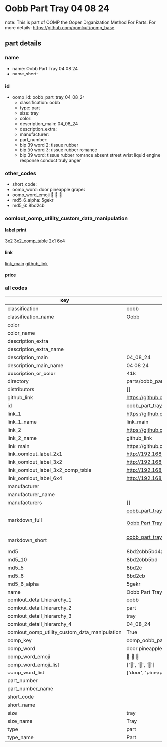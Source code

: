 # Oobb Part Tray 04 08 24  

note: This is part of OOMP the Oopen Organization Method For Parts. For more details: https://github.com/oomlout/oomp_base

##  part details





### name
* name: Oobb Part Tray 04 08 24
* name_short: 
### id
* oomp_id: oobb_part_tray_04_08_24
  * classification: oobb
  * type: part
  * size: tray
  * color: 
  * description_main: 04_08_24
  * description_extra: 
  * manufacturer: 
  * part_number: 
  * bip 39 word 2: tissue rubber
  * bip 39 word 3: tissue rubber romance
  * bip 39 word: tissue rubber romance absent street wrist liquid engine response conduct truly anger

### other_codes
* short_code: 
* oomp_word: door pineapple grapes
* oomp_word_emoji :door: :pineapple: :grapes:
* md5_6_alpha: 5gekr
* md5_6: 8bd2cb






### oomlout_oomp_utility_custom_data_manipulation
#### label print
[3x2](http://192.168.1.245:1112/?label=oomp%205gekr)
[3x2_oomp_table](http://192.168.1.107:1112/?label=oomp%205gekr)
[2x1](http://192.168.1.242:1112/?label=oomp%205gekr)
[6x4](http://192.168.1.55:1112/?label=oomp%205gekr)    

#### link

[link_main](https://github.com/oomlout/oomlout_oomp_current_version_messy/tree/main/parts/oobb_part_tray_04_08_24) [github_link](https://github.com/oomlout/oomlout_oomp_part_src/tree/main/parts/oobb_part_tray_04_08_24)                             

#### price







### all codes 
| key | value |  
| --- | --- |  
| classification | oobb |  
| classification_name | Oobb |  
| color |  |  
| color_name |  |  
| description_extra |  |  
| description_extra_name |  |  
| description_main | 04_08_24 |  
| description_main_name | 04 08 24 |  
| description_or_color | 41k |  
| directory | parts/oobb_part_tray_04_08_24 |  
| distributors | [] |  
| github_link | https://github.com/oomlout/oomlout_oomp_part_src/tree/main/parts/oobb_part_tray_04_08_24 |  
| id | oobb_part_tray_04_08_24 |  
| link_1 | https://github.com/oomlout/oomlout_oomp_current_version_messy/tree/main/parts/oobb_part_tray_04_08_24 |  
| link_1_name | link_main |  
| link_2 | https://github.com/oomlout/oomlout_oomp_part_src/tree/main/parts/oobb_part_tray_04_08_24 |  
| link_2_name | github_link |  
| link_main | https://github.com/oomlout/oomlout_oomp_current_version_messy/tree/main/parts/oobb_part_tray_04_08_24 |  
| link_oomlout_label_2x1 | http://192.168.1.242:1112/?label=oomp%205gekr |  
| link_oomlout_label_3x2 | http://192.168.1.245:1112/?label=oomp%205gekr |  
| link_oomlout_label_3x2_oomp_table | http://192.168.1.107:1112/?label=oomp%205gekr |  
| link_oomlout_label_6x4 | http://192.168.1.55:1112/?label=oomp%205gekr |  
| manufacturer |  |  
| manufacturer_name |  |  
| manufacturers | [] |  
| markdown_full | [oobb_part_tray_04_08_24](https://github.com/oomlout/oomlout_oomp_current_version_messy/tree/main/parts/oobb_part_tray_04_08_24)<br>[](https://github.com/oomlout/oomlout_oomp_current_version_messy/tree/main/parts/oobb_part_tray_04_08_24)<br>[Oobb Part Tray 04 08 24](https://github.com/oomlout/oomlout_oomp_current_version_messy/tree/main/parts/oobb_part_tray_04_08_24)<br><br> |  
| markdown_short | [oobb_part_tray_04_08_24](https://github.com/oomlout/oomlout_oomp_current_version_messy/tree/main/parts/oobb_part_tray_04_08_24)<br><br> |  
| md5 | 8bd2cbb5bd4a704bf9eb700b772f3716 |  
| md5_10 | 8bd2cbb5bd |  
| md5_5 | 8bd2c |  
| md5_6 | 8bd2cb |  
| md5_6_alpha | 5gekr |  
| name | Oobb Part Tray 04 08 24 |  
| oomlout_detail_hierarchy_1 | oobb |  
| oomlout_detail_hierarchy_2 | part |  
| oomlout_detail_hierarchy_3 | tray |  
| oomlout_detail_hierarchy_4 | 04_08_24 |  
| oomlout_oomp_utility_custom_data_manipulation | True |  
| oomp_key | oomp_oobb_part_tray_04_08_24 |  
| oomp_word | door pineapple grapes |  
| oomp_word_emoji | :door: :pineapple: :grapes: |  
| oomp_word_emoji_list | [':door:', ':pineapple:', ':grapes:'] |  
| oomp_word_list | ['door', 'pineapple', 'grapes'] |  
| part_number |  |  
| part_number_name |  |  
| short_code |  |  
| short_name |  |  
| size | tray |  
| size_name | Tray |  
| type | part |  
| type_name | Part |  
